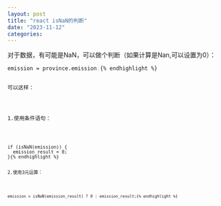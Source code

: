 ```yaml
---
layout: post
title: "react isNaN的判断"
date: "2023-11-12"
categories: 
---
```

<p>对于数据，有可能是NaN，可以做个判断（如果计算是Nan,可以设置为0）：</p>

<pre>
<code>emission = province.emission<span style="color:#d4d0ab">;</span>{% endhighlight %}

<p>可以这样：</p>

<p>1.使用条件语句：</p>

<pre>
<code>if (isNaN(emission)) {
  emission_result = 0;
}{% endhighlight %}

<p>2.使用3元运算：</p>

<pre>
<code>emission = isNaN(emission_result) ? 0 : emission_result;{% endhighlight %}

<p>&nbsp;</p>

